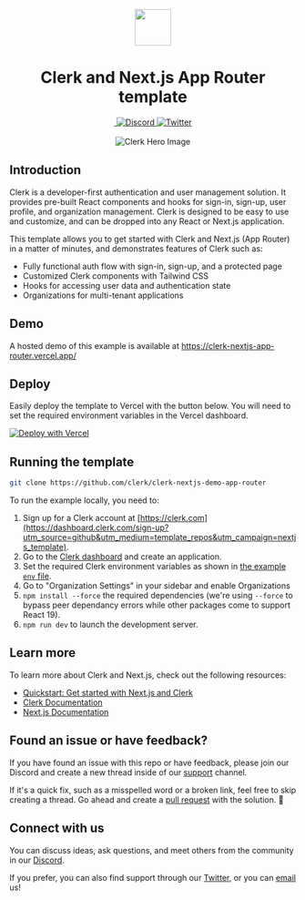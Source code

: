 <p align="center">
  <a href="https://clerk.com?utm_source=github&utm_medium=clerk_docs" target="_blank" rel="noopener noreferrer">
   <picture>
      <source media="(prefers-color-scheme: dark)" srcset="./public/light-logo.png">
      <img src="./public/dark-logo.png" height="64">
    </picture>
  </a>
  <br />
</p>
<div align="center">
  <h1>
    Clerk and Next.js App Router template
  </h1>
  <a href="https://www.npmjs.com/package/@clerk/clerk-js">
    <img alt="" src="https://img.shields.io/npm/dm/@clerk/clerk-js" />
  </a>
  <a href="https://discord.com/invite/b5rXHjAg7A">
    <img alt="Discord" src="https://img.shields.io/discord/856971667393609759?color=7389D8&label&logo=discord&logoColor=ffffff" />
  </a>
  <a href="https://twitter.com/clerkdev">
    <img alt="Twitter" src="https://img.shields.io/twitter/url.svg?label=%40clerkdev&style=social&url=https%3A%2F%2Ftwitter.com%2Fclerkdev" />
  </a>
  <br />
  <br />
  <img alt="Clerk Hero Image" src="public/og.png">
</div>

## Introduction

Clerk is a developer-first authentication and user management solution. It provides pre-built React components and hooks for sign-in, sign-up, user profile, and organization management. Clerk is designed to be easy to use and customize, and can be dropped into any React or Next.js application.

This template allows you to get started with Clerk and Next.js (App Router) in a matter of minutes, and demonstrates features of Clerk such as:

- Fully functional auth flow with sign-in, sign-up, and a protected page
- Customized Clerk components with Tailwind CSS
- Hooks for accessing user data and authentication state
- Organizations for multi-tenant applications

## Demo

A hosted demo of this example is available at https://clerk-nextjs-app-router.vercel.app/

## Deploy

Easily deploy the template to Vercel with the button below. You will need to set the required environment variables in the Vercel dashboard.

[![Deploy with Vercel](https://vercel.com/button)](https://vercel.com/new/clone?repository-url=https%3A%2F%2Fgithub.com%2Fclerk%2Fclerk-nextjs-demo-app-router&env=NEXT_PUBLIC_CLERK_PUBLISHABLE_KEY,CLERK_SECRET_KEY,NEXT_PUBLIC_CLERK_SIGN_IN_URL,NEXT_PUBLIC_CLERK_SIGN_UP_URL&envDescription=Clerk%20API%20keys&envLink=https%3A%2F%2Fclerk.com%2Fdocs%2Fquickstart%2Fnextjs)

## Running the template

```bash
git clone https://github.com/clerk/clerk-nextjs-demo-app-router
```

To run the example locally, you need to:

1. Sign up for a Clerk account at [https://clerk.com](https://dashboard.clerk.com/sign-up?utm_source=github&utm_medium=template_repos&utm_campaign=nextjs_template).
2. Go to the [Clerk dashboard](https://dashboard.clerk.com?utm_source=github&utm_medium=template_repos&utm_campaign=nextjs_template) and create an application.
3. Set the required Clerk environment variables as shown in [the example `env` file](./.env.template).
4. Go to "Organization Settings" in your sidebar and enable Organizations
5. `npm install --force` the required dependencies (we're using `--force` to bypass peer dependancy errors while other packages come to support React 19).
6. `npm run dev` to launch the development server.

## Learn more

To learn more about Clerk and Next.js, check out the following resources:

- [Quickstart: Get started with Next.js and Clerk](https://clerk.com/docs/quickstarts/nextjs?utm_source=github&utm_medium=template_repos&utm_campaign=nextjs_template)
- [Clerk Documentation](https://clerk.com/docs?utm_source=github&utm_medium=template_repos&utm_campaign=nextjs_template)
- [Next.js Documentation](https://nextjs.org/docs)

## Found an issue or have feedback?

If you have found an issue with this repo or have feedback, please join our Discord and create a new thread inside of our [support](https://discord.gg/zjhYsWuSwD) channel.

If it's a quick fix, such as a misspelled word or a broken link, feel free to skip creating a thread.
Go ahead and create a [pull request](https://github.com/clerk/clerk-nextjs-demo-app-router/pulls) with the solution. :rocket:

## Connect with us

You can discuss ideas, ask questions, and meet others from the community in our [Discord](https://discord.com/invite/b5rXHjAg7A).

If you prefer, you can also find support through our [Twitter](https://twitter.com/ClerkDev), or you can [email](mailto:support@clerk.dev) us!
